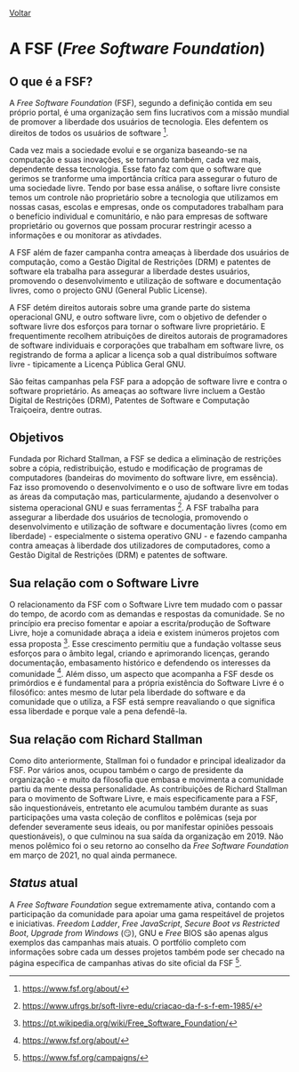 [Voltar](intro.md)

A FSF (_Free Software Foundation_)
====

## O que é a FSF?

  A *Free Software Foundation* (FSF), segundo a definição contida em seu próprio portal, é uma organização sem fins lucrativos com a missão mundial de promover a liberdade dos usuários de tecnologia. Eles defentem os direitos de todos os usuários de software [^2].  
  
  Cada vez mais a sociedade evolui e se organiza baseando-se na computação e suas inovações, se tornando também, cada vez mais, dependente dessa tecnologia. Esse fato faz com que o software que gerimos se tranforme uma importância crítica para assegurar o futuro de uma sociedade livre. Tendo por base essa análise, o softare livre consiste temos um controle não proprietário sobre a tecnologia que utilizamos em nossas casas, escolas e empresas, onde os computadores trabalham para o benefício individual e comunitário, e não para empresas de software proprietário ou governos que possam procurar restringir acesso a informações e ou monitorar as ativdades.
  
  A FSF além de fazer campanha contra ameaças à liberdade dos usuários de computação, como a Gestão Digital de Restrições (DRM) e patentes de software ela trabalha para assegurar a liberdade destes usuários, promovendo o desenvolvimento e utilização de software e documentação livres, como o projecto GNU (General Public License).
  
  A FSF detém direitos autorais sobre uma grande parte do sistema operacional GNU, e outro software livre, com o objetivo de defender o software livre dos esforços para tornar o software livre proprietário. E frequentimente recolhem atribuições de direitos autorais de programadores de software individuais e corporações que trabalham em software livre, os registrando de forma a aplicar a licença sob a qual distribuímos software livre - tipicamente a Licença Pública Geral GNU.
  
  São feitas campanhas pela FSF para a adopção de software livre e contra o software proprietário. As ameaças ao software livre incluem a Gestão Digital de Restrições (DRM), Patentes de Software e Computação Traiçoeira, dentre outras.

## Objetivos

  Fundada por Richard Stallman, a FSF se dedica a eliminação de restrições sobre a cópia, redistribuição, estudo e modificação de programas de computadores (bandeiras do movimento do software livre, em essência). Faz isso promovendo o desenvolvimento e o uso de software livre em todas as áreas da computação mas, particularmente, ajudando a desenvolver o sistema operacional GNU e suas ferramentas [^4].
  A FSF trabalha para assegurar a liberdade dos usuários de tecnologia, promovendo o desenvolvimento e utilização de software e documentação livres (como em liberdade) - especialmente o sistema operativo GNU - e fazendo campanha contra ameaças à liberdade dos utilizadores de computadores, como a Gestão Digital de Restrições (DRM) e patentes de software.

## Sua relação com o Software Livre

  O relacionamento da FSF com o Software Livre tem mudado com o passar do tempo, de acordo com as demandas e respostas da comunidade. Se no princípio era preciso fomentar e apoiar a escrita/produção de Software Livre, hoje a comunidade abraça a ideia e existem inúmeros projetos com essa proposta [^1]. Esse crescimento permitiu que a fundação voltasse seus esforços para o âmbito legal, criando e aprimorando licenças, gerando documentação, embasamento histórico e defendendo os interesses da comunidade [^2]. Além disso, um aspecto que acompanha a FSF desde os primórdios e é fundamental para a própria existência do Software Livre é o filosófico: antes mesmo de lutar pela liberdade do software e da comunidade que o utiliza, a FSF está sempre reavaliando o que significa essa liberdade e porque vale a pena defendê-la. 
  
## Sua relação com Richard Stallman

  Como dito anteriormente, Stallman foi o fundador e principal idealizador da FSF. Por vários anos, ocupou também o cargo de presidente da organização - e muito da filosofia que embasa e movimenta a comunidade partiu da mente dessa personalidade. As contribuições de Richard Stallman para o movimento de Software Livre, e mais especificamente para a FSF, são inquestionáveis, entretanto ele acumulou também durante as suas participações uma vasta coleção de conflitos e polêmicas (seja por defender severamente seus ideais, ou por manifestar opiniões pessoais questionáveis), o que culminou na sua saída da organização em 2019. Não menos polêmico foi o seu retorno ao conselho da *Free Software Foundation* em março de 2021, no qual ainda permanece.

## _Status_ atual

  A *Free Software Foundation* segue extremamente ativa, contando com a participação da comunidade para apoiar uma gama respeitável de projetos e iniciativas. *Freedom Ladder*, *Free JavaScript*, *Secure Boot vs Restricted Boot*, *Upgrade from Windows* (:smirk:), GNU e *Free* BIOS são apenas algus exemplos das campanhas mais atuais. O portfólio completo com informações sobre cada um desses projetos também pode ser checado na página específica de campanhas ativas do site oficial da FSF [^3].

[^1]: https://pt.wikipedia.org/wiki/Free_Software_Foundation/
[^2]: https://www.fsf.org/about/
[^3]: https://www.fsf.org/campaigns/
[^4]: https://www.ufrgs.br/soft-livre-edu/criacao-da-f-s-f-em-1985/
